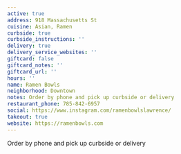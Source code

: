 ```yaml
---
active: true
address: 918 Massachusetts St
cuisine: Asian, Ramen
curbside: true
curbside_instructions: ''
delivery: true
delivery_service_websites: ''
giftcard: false
giftcard_notes: ''
giftcard_url: ''
hours: ''
name: Ramen Bowls
neighborhood: Downtown
notes: Order by phone and pick up curbside or delivery
restaurant_phone: 785-842-6957
social: https://www.instagram.com/ramenbowlslawrence/
takeout: true
website: https://ramenbowls.com
---
```


Order by phone and pick up curbside or delivery